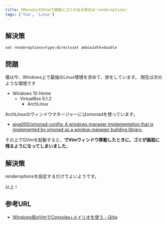 ```yaml
---
title: XMonad上のGVimで画面にゴミが出る場合は'renderoptions'
tags: ['Vim', 'Linux']
---
```


## 解決策

```vim
set renderoptions=type:directxset ambiwidth=double
```

## 問題

僕は今、Windows上で最強のLinux環境を求めて、旅をしています。
現在は次のような環境です

- Windows 10 Home
    - VirtualBox 6.1.2
        - ArchLinux

ArchLinuxのウィンドウマネージャーにはxmonadを使っています。

- [aiya000/xmonad-config: A windows manager implementation that is implemented by xmonad as a window manager buliding library.](https://github.com/aiya000/xmonad-config)

その上でGVimを起動すると、**<C-f>でVimウィンドウ移動したときに、ゴミが画面に残るようになってしまいました**。

## 解決策

renderoptionsを設定するだけでよいようです。

以上！

## 参考URL

- [Windows版gVimでConsolas+メイリオを使う - Qiita](https://qiita.com/7680x4320/items/f8353e7bc7593b7f4ddc)

